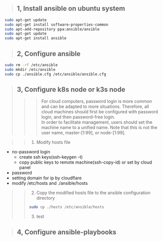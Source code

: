 >## 1, Install ansible on ubuntu system

```bash
sudo apt-get update 
sudo apt-get install software-properties-common 
sudo apt-add-repository ppa:ansible/ansible 
sudo apt-get update 
sudo apt-get install ansible
```

>## 2, Configure ansible
```bash
sudo rm -rf /etc/ansible
sudo mkdir /etc/ansible
sudo cp ./ansible.cfg /etc/ansible/ansible.cfg
```

>## 3, Configure k8s node or k3s node
>>> For cloud computers, password login is more common and can be adapted to more situations. Therefore, all cloud machines should first be configured with password login, and then password-free login.
>>> </br>
>>> In order to facilitate management, users should set the machine name to a unified name. Note that this is not the user name, master-[1:99], or node-[1:99].

>>1. Modify hosts file
  - no-password login
     * create ssh keys(ssh-keygen -t)
     * copy public keys to remote machine(ssh-copy-id) or set by cloud panel
  - password
  - setting domain for ip by cloudflare
  - modify /etc/hosts and ./ansible/hosts
>>2. Copy the modified hosts file to the ansible configuration directory
>>```bash
>>sudo cp ./hosts /etc/ansible/hosts
>>```
>>3. test

>## 4, Configure ansible-playbooks
